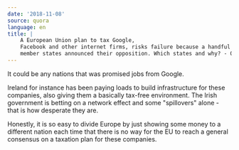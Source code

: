 ```yaml
---
date: '2018-11-08'
source: quora
language: en
title: |
    A European Union plan to tax Google,
    Facebook and other internet firms, risks failure because a handful of
    member states announced their opposition. Which states and why? - Quora
---
```


It could be any nations that was promised jobs from Google.

Ireland for instance has been paying loads to build infrastructure for
these companies, also giving them a basically tax-free environment. The
Irish government is betting on a network effect and some "spillovers"
alone - that is how desperate they are.

Honestly, it is so easy to divide Europe by just showing some money to a
different nation each time that there is no way for the EU to reach a
general consensus on a taxation plan for these companies.
